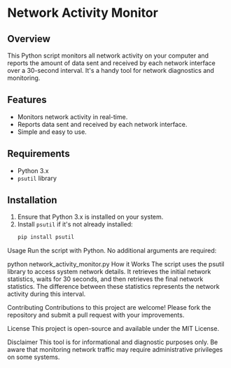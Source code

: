 # Network Activity Monitor

## Overview
This Python script monitors all network activity on your computer and reports the amount of data sent and received by each network interface over a 30-second interval. It's a handy tool for network diagnostics and monitoring.

## Features
- Monitors network activity in real-time.
- Reports data sent and received by each network interface.
- Simple and easy to use.

## Requirements
- Python 3.x
- `psutil` library

## Installation
1. Ensure that Python 3.x is installed on your system.
2. Install `psutil` if it's not already installed:
   ```bash
   pip install psutil
Usage
Run the script with Python. No additional arguments are required:


python network_activity_monitor.py
How it Works
The script uses the psutil library to access system network details. It retrieves the initial network statistics, waits for 30 seconds, and then retrieves the final network statistics. The difference between these statistics represents the network activity during this interval.

Contributing
Contributions to this project are welcome! Please fork the repository and submit a pull request with your improvements.

License
This project is open-source and available under the MIT License.

Disclaimer
This tool is for informational and diagnostic purposes only. Be aware that monitoring network traffic may require administrative privileges on some systems.
